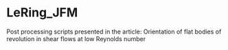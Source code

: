 # LeRing_JFM
Post processing scripts presented in the article: Orientation of flat bodies of revolution in shear flows at low Reynolds number

